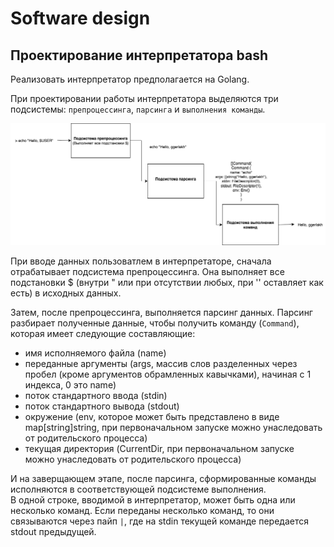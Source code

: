 # Software design

## Проектирование интерпретатора bash

Реализовать интерпретатор предполагается на Golang.

При проектировании работы интерпретатора выделяются три подсистемы: `препроцессинга`, `парсинга` и `выполнения команды`.  

![subsystems_diagram](./img/subsystems_diagram.png)

При вводе данных пользоватлем в интерпретаторе, сначала отрабатывает подсистема препроцессинга. Она выполняет все подстановки $ (внутри " или при отсутствии любых, при '' оставляет как есть) в исходных данных.  

Затем, после препроцессинга, выполняется парсинг данных. Парсинг разбирает полученные данные, чтобы получить команду (`Command`), которая имеет следующие составляющие:
- имя исполняемого файла (name)
- переданные аргументы (args, массив слов разделенных через пробел (кроме аргументов обрамленных кавычками), начиная с 1 индекса, 0 это name)
- поток стандартного ввода (stdin)
- поток стандартного вывода (stdout)
- окружение (env, которое может быть представлено в виде map[string]string, при первоначальном запуске можно унаследовать от родительского процесса)
- текущая директория (CurrentDir, при первоначальном запуске можно унаследовать от родительского процесса)

И на заверщающем этапе, после парсинга, сформированные команды исполняются в соответствующей подсистеме выполнения.  
В одной строке, вводимой в интерпретатор, может быть одна или несколько команд. Если переданы несколько команд, то они связываются через пайп `|`, где на stdin текущей команде передается stdout предыдущей. 